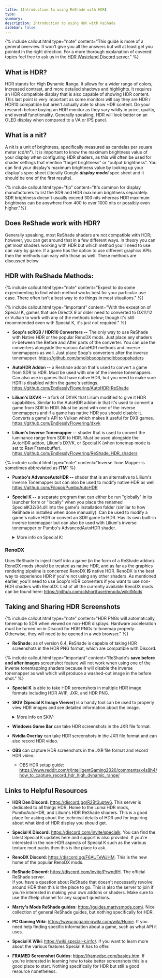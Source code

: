 ```yaml
---
title: [Introduction to using ReShade with HDR]
type: 
summary: 
description: Introduction to using HDR with ReShade
sidebar: false
---
```


{% include callout.html type="note" content="This guide is more of a general overview. It won't give you all the
answers but will at least get you pointed in the right direction. For a
more thorough explanation of covered topics feel free to ask us in the
[HDR Wasteland Discord server](https://discord.com/invite/yRYASQrg8r)." %}

## What is HDR?

HDR stands for **H**igh **D**ynamic **R**ange. It allows for a wider
range of colors, increased contrast, and more detailed shadows and
highlights. It requires an HDR compatible display that is also capable
of showing HDR content. This last point is very important as some
monitors will say they are HDR / HDR10 compatible but aren't actually
able to show HDR content. Do your research before buying an HDR monitor
as they vary wildly in price, quality, and overall functionality.
Generally speaking, HDR will look better on an OLED display when
compared to a VA or IPS panel.

## What is a nit?

A nit is a unit of brightness, specifically measured as candelas per square meter (cd/m²).  It is important to know the maximum brightness value of your display when configuring HDR shaders, as this will often be used for shader settings that mention "target brightness" or "output brightness". 
You can find your display's maximum brightness value by looking up your display's spec sheet (literally Google ***display model*** spec sheet and it should be one of the first results).

{% include callout.html type="tip" content="It's common for display manufacturers to list the SDR and HDR maximum brightness separately.  
SDR brightness doesn't usually exceed 300 nits whereas HDR maximum brightness can be anywhere from 400 to over 1000 nits or possibly even higher."%}

## Does ReShade work with HDR?

Generally speaking, most ReShade shaders are not compatible with HDR;
however, you can get around that in a few different ways. In theory you
can get most shaders working with HDR but which method you'll need to
use can vary by game. If a game has the option to use different graphics
APIs then the methods can vary with those as well. These methods are
discussed below.

## HDR with ReShade Methods:

{% include callout.html type="note" content="Expect to do some experimenting to find which method works best for
your particular use case. There often isn't a best way to do things in
most situations." %}

{% include callout.html type="important" content="With the exception of Special K, games that use DirectX 9 or older
need to converted to DX11/12 or Vulkan to work with any of the methods
below; though it's still recommended even with Special K, it's just not
required." %}

- **Soop's scRGB / HDR10 Converters --** The only way to use ReShade
  with Native HDR or the popular RenoDX mods. Just place any shaders
  in-between the Before and After parts of the converter. You can use
  the converters alongside the various AutoHDR methods and inverse
  tonemappers as well. Just place Soop's converters after the inverse
  tonemapper. <https://github.com/smolbbsoop/smolbbsoopshaders>

- **AutoHDR Addon --** a Reshade addon that's used to convert a game
  from SDR to HDR. Must be used with one of the inverse tonemappers. Can
  also use in games that have native HDR, but you need to make sure HDR
  is disabled within the game's settings.
  <https://github.com/EndlesslyFlowering/AutoHDR-ReShade>

- **Lilium's DXVK --** a fork of DXVK that Lilium modified to give it
  HDR capabilities. Similar to the AutoHDR addon in that it's used to
  convert a game from SDR to HDR. Must be used with one of the inverse
  tonemappers and if a game has native HDR you should disable it.
  Converts a game's API to Vulkan which makes it useful for DX9 games.
  <https://github.com/EndlesslyFlowering/dxvk>

- **Lilium's Inverse Tonemapper --** shader that is used to convert the
  luminance range from SDR to HDR. Must be used alongside the AutoHDR
  addon, Lilium's DXVK, or Special K (when tonemap mode is set to Raw
  Framebuffer). 
  <https://github.com/EndlesslyFlowering/ReShade_HDR_shaders>

{% include callout.html type="note" content="Inverse Tone Mapper is sometimes abbreviated as **ITM**" %}

- **Pumbo's AdvanceAutoHDR --** shader that is an alternative to
  Lilium's Inverse Tonemapper but can also be used to modify native HDR
  as well. <https://github.com/Filoppi/PumboAutoHDR>

- **Special K --** a separate program that can either be run "globally"
  in its launcher form or "locally" when you place the renamed
  SpecialK32/64.dll into the game's installation folder (similar to how
  ReShade is installed when done manually). Can be used to modify a
  game's native HDR or convert an SDR game to HDR. Has its own built-in
  inverse tonemapper but can also be used with Lilium's inverse
  tonemapper or Pumbo's AdvancedAutoHDR shader.
  
  <details>
  <summary>More info on Special K:</summary>
	<ol>
	<ul>
    <li>Special K's pipeline remastering feature (OpenGL and DX11 only) is
    an advanced feature which allows the HDR remastering process to
    start earlier in the graphics pipeline (similar to RenoDX). In
    simple terms, it can make the final HDR output look better but isn't
    recommended for first-time users of Special K because of the
    additional steps it takes to get it configured.</li>

    <li>Recommend grabbing the latest version of the installer from the
    Special K Discord: <a href="https://discord.com/invite/specialk">https://discord.com/invite/specialk</a></li>

    <li>Special K gets updated often so I recommend turning on automatic
    updates. You can also grab updates from their Discord's
    nightly-builds channel.</li>

    <li>Special K is not compatible with most of Otis' camera tools but this
    will depend on the game it's being used in.</li>

    <li>Special K can also be used for much more than HDR but that's out of
    the scope of this quick overview.</li>
	</ul>
	</ol>
	</details>

### RenoDX

Uses ReShade to inject itself into a game (in the form of a ReShade
addon). RenoDX mods should be treated as native HDR, and as far as the
graphics rendering pipeline is concerned RenoDX **IS** native HDR.
RenoDX is the best way to experience HDR if you're not using any other
shaders. As mentioned earlier, you'll need to use Soop's HDR converters
if you want to use non-HDR shaders with RenoDX. List of all the
currently available RenoDX mods can be found here:
<https://github.com/clshortfuse/renodx/wiki/Mods>

## Taking and Sharing HDR Screenshots

{% include callout.html type="note" content="HDR PNGs will automatically tonemap to SDR when viewed on non-HDR
displays. Hardware acceleration must be turned on in Discord for HDR
PNGs to tonemap properly. Otherwise, they will need to be opened in
a web browser." %}

- **ReShade:** as of version 6.4, ReShade is capable of taking HDR
  screenshots in the HDR PNG format, which are compatible with Discord.

{% include callout.html type="important" content="ReShade's **save before and after images** screenshot feature will not work
when using one of the inverse tonemapping shaders because it will
disable the inverse tonemapper as well which will produce a
washed-out image in the before shot." %}

- **Special K** is able to take HDR screenshots in multiple HDR image
  formats including HDR AVIF, JXR, and HDR PNG.

- **SKIV (Special K Image Viewer)** is a handy tool can be used to
  properly view HDR images and see detailed information about the image.
  
   <details>
   <summary>More info on SKIV:</summary>
	<ol>
	<ul>
    <li>Convert HDR images to another HDR image type (such as JXR to HDR
    PNG) and export HDR images to SDR.</li>
    <li>Crop HDR images using by holding ctrl + left click, then select the
    area you want to keep, release the left click which will then save
    the cropped image to your clipboard, paste the image back into SKIV.</li>
	<li>Can take HDR screenshots which essentially makes it an HDR version
    of the Windows snipping tool.</li>
	<li>SKIV automatically comes with Special K when you install the latest
    version from the Discord. You'll find SKIV in the main Special K
    install directory.</li>
	<li>SKIV does not need Special K to function so if you have no interest
    in using Special K you can move SKIV.exe to its own folder, then
    uninstall Special K. I do recommend moving SKIV to a folder, and not
    just place the program on your desktop because it will automatically
    download any additional needed files that are required when saving
    an image to that particular file type. So you'll end up with more
    than just SKIV.exe in that folder.</li>
	</ul>
	</ol>
	</details>

- **Windows Game Bar** can take HDR screenshots in the JXR file format.

- **Nvidia Overlay** can take HDR screenshots in the JXR file format and can
  also record HDR video.

- **OBS** can capture HDR screenshots in the JXR file format and record HDR
  video.

  - OBS HDR setup guide:
    <https://www.reddit.com/r/IntelligentGaming2020/comments/x4s8h4/how_to_capture_record_hdr_high_dynamic_range/>

## Links to Helpful Resources

- **HDR Den Discord:** <https://discord.gg/R2Bt3uptw6>. This server is
  dedicated to all things HDR. Home to the Luma HDR mods, PumboAutoHDR, and
  Lilium's HDR ReShade shaders. This is a good place for asking about
  the technical details of HDR and for inquiring about what kind of HDR
  display you should get.

- **Special K Discord:** <https://discord.com/invite/specialk>. You can
  find the latest Special K updates here and support is also provided.
  If you're interested in the non-HDR aspects of Special K such as the
  various texture mod packs then this is the place to ask.

- **RenoDX Discord:** <https://discord.gg/F6AUTeWJHM>.  This is the new home of the popular RenoDX mods. 
  
- **ReShade Discord:** <https://discord.com/invite/PrwndfH>.  The official ReShade server.  
  If you have a question about ReShade that doesn't necessarily revolve around HDR then this is the place to go.  This is also the server to join if you're interested in making your own addons or shaders.
  Make sure to use the #help channel for any support questions.

- **Marty's Mods ReShade guides:** <https://guides.martysmods.com/>.
  Nice collection of general ReShade guides, but nothing specifically
  for HDR.

- **PC Gaming Wiki:** <https://www.pcgamingwiki.com/wiki/Home>. If you
  need help finding specific information about a game, such as what API
  it uses.

- **Special K Wiki**: <https://wiki.special-k.info/>. If you want to
  learn more about the various features Special K has to offer.

- **FRAMED Screenshot Guides**: <https://framedsc.com/basics.htm>. If
  you're interested in learning how to take better screenshots this is a
  good place to start. Nothing specifically for HDR but still a good
  resource nonetheless.

